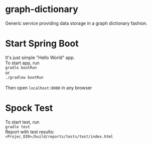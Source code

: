 # graph-dictionary
Generic service providing data storage in a graph dictionary fashion.

# Start Spring Boot
It's just simple "Hello World" app. <br >
To start app, run <br>
`gradle bootRun` <br>
or <br>
`./gradlew bootRun` <br> <br>
Then open `localhost:8080` in any browser

# Spock Test
To start test, run <br>
`gradle test` <br>
Report with test results: <br>
`<Projec_DIR>/build/reports/tests/test/index.html`